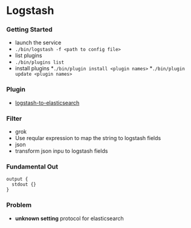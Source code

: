 # Logstash

### Getting Started
* launch the service
 * `./bin/logstash -f <path to config file>`
* list plugins
 * `./bin/plugins list`
* install plugins
 *`./bin/plugin install <plugin names>`
 *`./bin/plugin update <plugin names>`

### Plugin
* [logstash-to-elasticsearch](https://github.com/logstash-plugins/logstash-output-elasticsearch)

### Filter
* grok
 * Use reqular expression to map the string to logstash fields
* json
 * transform json inpu to logstash fields

### Fundamental Out
```
output {
  stdout {}
}
```

### Problem
* **unknown setting** protocol for elasticsearch